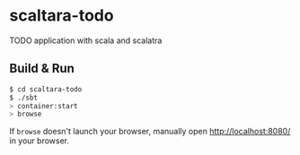 # scaltara-todo #

TODO application with scala and scalatra

## Build & Run ##

```sh
$ cd scaltara-todo
$ ./sbt
> container:start
> browse
```

If `browse` doesn't launch your browser, manually open [http://localhost:8080/](http://localhost:8080/) in your browser.

